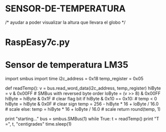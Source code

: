 # SENSOR-DE-TEMPERATURA
/* ayudar a poder visualizar la altura que llevara el globo */

# RaspEasy7c.py
# Sensor de temperatura LM35
import smbus
import time
i2c_address    	= 0x18
temp_register  	= 0x05
 
def readTemp():
	v = bus.read_word_data(i2c_address, temp_register)
	hiByte = v & 0x00FF  # SMBus with reversed byte order
	loByte = (v >> 8) & 0x00FF
	hiByte = hiByte  & 0x1F # clear flag bit
	if hiByte & 0x10 == 0x10:  # temp < 0
    	hiByte = hiByte & 0x0F  # clear sign
    	temp = 256 - hiByte * 16 + loByte / 16.0 # scale
	else:
    	temp = hiByte * 16 + loByte / 16.0 # scale
	return round(temp, 1)
 
print "starting..."
bus = smbus.SMBus(1)
while True:
	t = readTemp()
	print "T =", t, "centigrades" 
    time.sleep(1)
